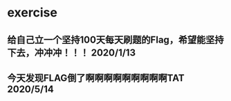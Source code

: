 # exercise

给自己立一个坚持100天每天刷题的Flag，希望能坚持下去，冲冲冲！！！
                                                         2020/1/13
-------

今天发现FLAG倒了啊啊啊啊啊啊啊啊啊TAT
                                                         2020/5/14
-------
